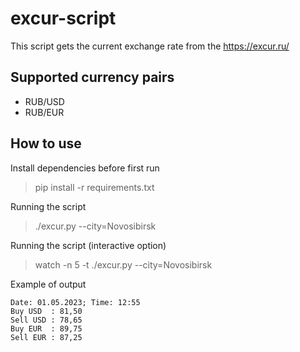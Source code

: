 # excur-script

This script gets the current exchange rate from the https://excur.ru/

## Supported currency pairs
- RUB/USD
- RUB/EUR

## How to use
Install dependencies before first run
> pip install -r requirements.txt

Running the script
> ./excur.py --city=Novosibirsk

Running the script (interactive option)
> watch -n 5 -t ./excur.py --city=Novosibirsk

Example of output
```
Date: 01.05.2023; Time: 12:55
Buy USD  : 81,50
Sell USD : 78,65
Buy EUR  : 89,75
Sell EUR : 87,25
```
